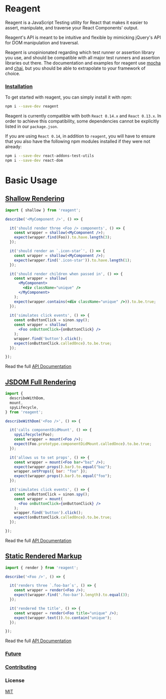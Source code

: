 Reagent
=======

Reagent is a JavaScript Testing utility for React that makes it easier to assert, manipulate,
and traverse your React Components' output.

Reagent's API is meant to be intuitive and flexible by mimicking jQuery's API for DOM manipulation
and traversal.

Reagent is unopinionated regarding which test runner or assertion library you use, and should be
compatible with all major test runners and assertion libraries out there. The documentation and
examples for reagent use [mocha](https://mochajs.org/) and [chai](http://chaijs.com/), but you
should be able to extrapolate to your framework of choice.



### [Installation](/docs/installation/README.md)

To get started with reagent, you can simply install it with npm:

```bash
npm i --save-dev reagent
```

Reagent is currently compatible with both `React 0.14.x` and `React 0.13.x`. In order to achieve
this compatibility, some dependencies cannot be explicitly listed in our `package.json`.

If you are using `React 0.14`, in addition to `reagent`, you will have to ensure that you also 
have the following npm modules installed if they were not already:

```bash
npm i --save-dev react-addons-test-utils
npm i --save-dev react-dom
```


Basic Usage
===========

## [Shallow Rendering](/docs/api/shallow.md)

```jsx
import { shallow } from 'reagent';

describe('<MyComponent />', () => {

  it('should render three <Foo /> components', () => {
    const wrapper = shallow(<MyComponent />);
    expect(wrapper.find(Foo)).to.have.length(3);
  });

  it('should render an `.icon-star`', () => {
    const wrapper = shallow(<MyComponent />);
    expect(wrapper.find('.icon-star')).to.have.length(1);
  });

  it('should render children when passed in', () => {
    const wrapper = shallow(
      <MyComponent>
        <div className="unique" />
      </MyComponent>
    );
    expect(wrapper.contains(<div className="unique" />)).to.be.true;
  });
  
  it('simulates click events', () => {
    const onButtonClick = sinon.spy();
    const wrapper = shallow(
      <Foo onButtonClick={onButtonClick} />
    );
    wrapper.find('button').click();
    expect(onButtonClick.calledOnce).to.be.true;
  });

});
```

Read the full [API Documentation](/docs/api/shallow.md)



## [JSDOM Full Rendering](/docs/api/mount.md)

```jsx
import {
  describeWithDom,
  mount,
  spyLifecycle,
} from 'reagent';

describeWithDom('<Foo />', () => {

  it('calls componentDidMount', () => {
    spyLifecycle(Foo);
    const wrapper = mount(<Foo />);
    expect(Foo.prototype.componentDidMount.calledOnce).to.be.true;
  });

  it('allows us to set props', () => {
    const wrapper = mount(<Foo bar="baz" />);
    expect(wrapper.props().bar).to.equal("baz");
    wrapper.setProps({ bar: "foo" });
    expect(wrapper.props().bar).to.equal("foo");
  });

  it('simulates click events', () => {
    const onButtonClick = sinon.spy();
    const wrapper = mount(
      <Foo onButtonClick={onButtonClick} />
    );
    wrapper.find('button').click();
    expect(onButtonClick.calledOnce).to.be.true;
  });

});
```

Read the full [API Documentation](/docs/api/mount.md)


## [Static Rendered Markup](/docs/api/render.md)

```jsx
import { render } from 'reagent';

describe('<Foo />', () => {

  it('renders three `.foo-bar`s', () => {
    const wrapper = render(<Foo />);
    expect(wrapper.find('.foo-bar').length).to.equal(3);
  });

  it('rendered the title', () => {
    const wrapper = render(<Foo title="unique" />);
    expect(wrapper.text()).to.contain("unique");
  });

});
```

Read the full [API Documentation](/docs/api/render.md)


### [Future](/docs/future.md)

### [Contributing](/CONTRIBUTING.md)

### License

[MIT](/LICENSE.md)

